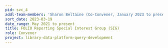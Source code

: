 ```yaml
---
pid: svc_4
addl-team-members: 'Sharon Beltaine (Co-Convener, January 2023 to present)'
sort_date: 2023-03-19
date_range: May 2021 to present
title: FOLIO Reporting Special Interest Group (SIG)
role: Convener
project: library-data-platform-query-development
---
```

